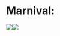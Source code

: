 # Marnival:

<img src="https://img.shields.io/badge/HTML-black?style=for-the-badge&logo=accenture&logocolor=000000"/><img src="https://img.shields.io/badge/python-black?style=for-the-badge&logo=pythonanywhere&logocolor=FFFFFF"/>

